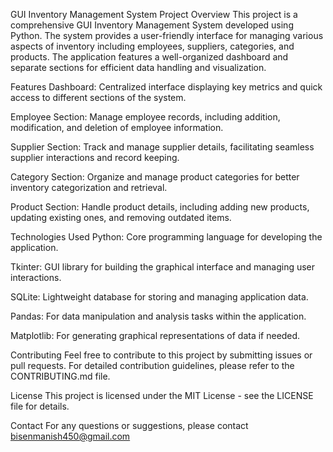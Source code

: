 GUI Inventory Management System
Project Overview
This project is a comprehensive GUI Inventory Management System developed using Python. The system provides a user-friendly interface for managing various aspects of inventory including employees, suppliers, categories, and products. The application features a well-organized dashboard and separate sections for efficient data handling and visualization.

Features
Dashboard: Centralized interface displaying key metrics and quick access to different sections of the system.

Employee Section: Manage employee records, including addition, modification, and deletion of employee information.

Supplier Section: Track and manage supplier details, facilitating seamless supplier interactions and record keeping.

Category Section: Organize and manage product categories for better inventory categorization and retrieval.

Product Section: Handle product details, including adding new products, updating existing ones, and removing outdated items.

Technologies Used
Python: Core programming language for developing the application.

Tkinter: GUI library for building the graphical interface and managing user interactions.

SQLite: Lightweight database for storing and managing application data.

Pandas: For data manipulation and analysis tasks within the application.

Matplotlib: For generating graphical representations of data if needed.

Contributing
Feel free to contribute to this project by submitting issues or pull requests. For detailed contribution guidelines, please refer to the CONTRIBUTING.md file.

License
This project is licensed under the MIT License - see the LICENSE file for details.

Contact
For any questions or suggestions, please contact bisenmanish450@gmail.com
